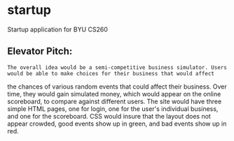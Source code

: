 # startup
Startup application for BYU CS260

## Elevator Pitch:
    The overall idea would be a semi-competitive business simulator. Users would be able to make choices for their business that would affect 
  the chances of various random events that could affect their business. Over time, they would gain simulated money, which would appear on the 
  online scoreboard, to compare against different users. The site would have three simple HTML pages, one for login, one for the user's 
  individual business, and one for the scoreboard. CSS would insure that the layout does not appear crowded, good events show up in green, and 
  bad events show up in red.
